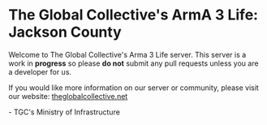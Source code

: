 # The Global Collective's ArmA 3 Life: Jackson County
Welcome to The Global Collective's Arma 3 Life server. This server is a work in **progress** so please **do not** submit any pull requests unless you are a developer for us.

If you would like more information on our server or community, please visit our website: [theglobalcollective.net](theglobalcollective.net)


\- TGC's Ministry of Infrastructure
